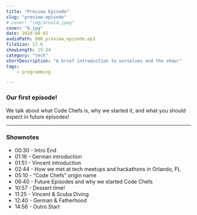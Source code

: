 ```yaml
---
title: "Preview Episode"
slug: "preview-episode"
# cover: "img/arnold.jpeg"
cover: "8.jpg"
date: 2020-08-01
audioPath: 000_preview_episode.mp3
fileSize: 17.6
showLength: 15:24
category: "tech"
shortDescription: "A brief introduction to ourselves and the show!"
tags:
    - programming

---
```


### Our first episode!

We talk about what Code Chefs is, why we started it, and what you should expect in future episodes!

<hr>

### Shownotes

- 00:30 - Intro End
- 01:16 - German introduction
- 01:51 - Vincent introduction
- 02:44 - How we met at tech meetups and hackathons in Orlando, FL
- 05:10 - “Code Chefs” origin name
- 06:40 - Future Episodes and why we started Code Chefs
- 10:57 - Dessert time!
- 11:25 - Vincent & Scuba Diving
- 12:40 - German & Fatherhood
- 14:56 - Outro Start